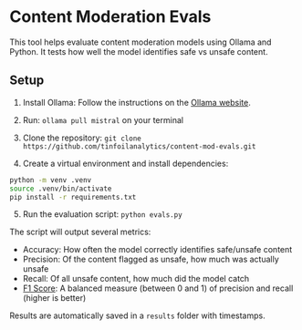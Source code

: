# Content Moderation Evals

This tool helps evaluate content moderation models using Ollama and Python. It tests how well the model identifies safe vs unsafe content.

## Setup

1. Install Ollama: Follow the instructions on the [Ollama website](https://ollama.com/download).

2. Run: `ollama pull mistral` on your terminal

3. Clone the repository: `git clone https://github.com/tinfoilanalytics/content-mod-evals.git`

4. Create a virtual environment and install dependencies:

```bash
python -m venv .venv
source .venv/bin/activate
pip install -r requirements.txt
```

5. Run the evaluation script: `python evals.py`

The script will output several metrics:
- Accuracy: How often the model correctly identifies safe/unsafe content
- Precision: Of the content flagged as unsafe, how much was actually unsafe
- Recall: Of all unsafe content, how much did the model catch
- [F1 Score](https://en.wikipedia.org/wiki/F-score): A balanced measure (between 0 and 1) of precision and recall (higher is better)

Results are automatically saved in a `results` folder with timestamps.
